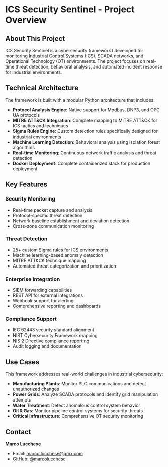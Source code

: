 # ICS Security Sentinel - Project Overview

## About This Project

ICS Security Sentinel is a cybersecurity framework I developed for monitoring Industrial Control Systems (ICS), SCADA networks, and Operational Technology (OT) environments. The project focuses on real-time threat detection, behavioral analysis, and automated incident response for industrial environments.

## Technical Architecture

The framework is built with a modular Python architecture that includes:

- **Protocol Analysis Engine**: Native support for Modbus, DNP3, and OPC UA protocols
- **MITRE ATT&CK Integration**: Complete mapping to MITRE ATT&CK for ICS tactics and techniques  
- **Sigma Rules Engine**: Custom detection rules specifically designed for industrial environments
- **Machine Learning Detection**: Behavioral analysis using isolation forest algorithms
- **Real-time Monitoring**: Continuous network traffic analysis and threat detection
- **Docker Deployment**: Complete containerized stack for production deployment

## Key Features

### Security Monitoring
- Real-time packet capture and analysis
- Protocol-specific threat detection
- Network baseline establishment and deviation detection
- Cross-zone communication monitoring

### Threat Detection
- 25+ custom Sigma rules for ICS environments
- Machine learning-based anomaly detection
- MITRE ATT&CK technique mapping
- Automated threat categorization and prioritization

### Enterprise Integration
- SIEM forwarding capabilities
- REST API for external integrations
- Webhook support for alerting
- Comprehensive reporting and dashboards

### Compliance Support
- IEC 62443 security standard alignment
- NIST Cybersecurity Framework mapping
- NIS 2 Directive compliance reporting
- Audit logging and documentation


## Use Cases

This framework addresses real-world challenges in industrial cybersecurity:

- **Manufacturing Plants**: Monitor PLC communications and detect unauthorized changes
- **Power Grids**: Analyze SCADA protocols and identify grid manipulation attempts
- **Water Treatment**: Detect anomalous control system behavior
- **Oil & Gas**: Monitor pipeline control systems for security threats
- **Critical Infrastructure**: Comprehensive OT security monitoring

## Contact

**Marco Lucchese**
- Email: marco.lucchese@gmx.com
- GitHub: [@marcolucchese](https://github.com/marcolucc)

